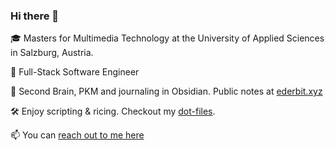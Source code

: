 ### Hi there 👋

🎓 Masters for Multimedia Technology at the University of Applied Sciences in Salzburg, Austria.

🔭 Full-Stack Software Engineer

📝 Second Brain, PKM and journaling in Obsidian. Public notes at [ederbit.xyz](https://ederbit.xyz/)

🛠️ Enjoy scripting & ricing. Checkout my [dot-files](https://gitlab.com/FabianUntermoser/dot-files).

📫 You can [reach out to me here](https://ederbit.xyz/contact/)

<!--

- 🔭 I’m currently working on ...
- 🌱 I’m currently learning ...
- 👯 I’m looking to collaborate on ...
- 🤔 I’m looking for help with ...
- 💬 Ask me about ...
- 📫 How to reach me: ...
- 😄 Pronouns: ...
- ⚡ Fun fact: ...
-->
